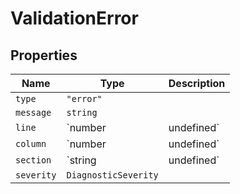 # ValidationError

## Properties

| Name | Type | Description |
|------|------|-------------|
| `type` | `"error"` |  |
| `message` | `string` |  |
| `line` | `number | undefined` |  |
| `column` | `number | undefined` |  |
| `section` | `string | undefined` |  |
| `severity` | `DiagnosticSeverity` |  |

